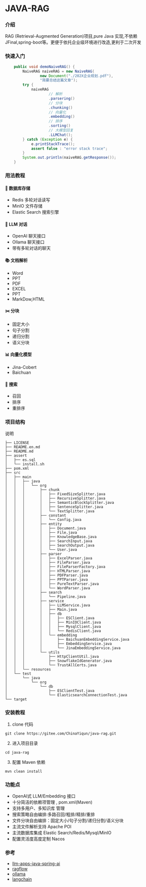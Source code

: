 # JAVA-RAG

### 介绍
RAG (Retrieval-Augmented Generation)项目,pure Java 实现,不依赖JFinal,spring-boot等。更便于依托企业级环境进行改造,更利于二次开发
### 快速入门
```java
    public void demoNaiveRAG() {
        NaiveRAG naiveRAG = new NaiveRAG(
                new Document("./202X企业规划.pdf"),
                "简要总结这篇文章");
        try {
            naiveRAG
                    // 解析
                    .parsering()
                    // 分块
                    .chunking()
                    // 向量化
                    .embedding()
                    // 排序
                    .sorting()
                    // 大模型回复
                    .LLMChat();
        } catch (Exception e) {
            e.printStackTrace();
            assert false : "error stack trace";
        }
        System.out.println(naiveRAG.getResponse());
    }
```
### 用法教程

#### 💽 数据库存储
- Redis 多轮对话读写
- MinIO 文件存储
- Elastic Search 搜索引擎
#### 🧠 LLM 对话
- OpenAI 聊天接口
- Ollama 聊天接口
- 带有多轮对话的聊天
#### 📚 文档解析
- Word
- PPT
- PDF
- EXCEL
- PPT
- MarkDow,HTML
#### ✂️ 分块
- 固定大小
- 句子分割
- 递归分割
- 语义分块
#### 📊 向量化模型
- Jina-Cobert
- Baichuan
#### 🔎 搜索
- 召回
- 排序
- 重排序
### 项目结构
说明
```shell
├── LICENSE
├── README.en.md
├── README.md
├── assert
│   ├── es.sql
│   └── install.sh
├── pom.xml
├── src
│   ├── main
│   │   ├── java
│   │   │   └── org
│   │   │       ├── chunk
│   │   │       │   ├── FixedSizeSplitter.java
│   │   │       │   ├── RecursiveSplitter.java
│   │   │       │   ├── SemanticBlockSplitter.java
│   │   │       │   ├── SentenceSplitter.java
│   │   │       │   └── TextSplitter.java
│   │   │       ├── constant
│   │   │       │   └── Config.java
│   │   │       ├── entity
│   │   │       │   ├── Document.java
│   │   │       │   ├── File.java
│   │   │       │   ├── KnowledgeBase.java
│   │   │       │   ├── SearchInput.java
│   │   │       │   ├── SearchOutput.java
│   │   │       │   └── User.java
│   │   │       ├── parser
│   │   │       │   ├── ExcelParser.java
│   │   │       │   ├── FileParser.java
│   │   │       │   ├── FileParserFactory.java
│   │   │       │   ├── HTMLParser.java
│   │   │       │   ├── PDFParser.java
│   │   │       │   ├── PPTParser.java
│   │   │       │   ├── PureTextParser.java
│   │   │       │   └── WordParser.java
│   │   │       ├── search
│   │   │       │   └── Pipeline.java
│   │   │       ├── service
│   │   │       │   ├── LLMService.java
│   │   │       │   ├── Main.java
│   │   │       │   ├── db
│   │   │       │   │   ├── ESClient.java
│   │   │       │   │   ├── MinIOClient.java
│   │   │       │   │   ├── MysqlClient.java
│   │   │       │   │   └── RedisClient.java
│   │   │       │   └── embedding
│   │   │       │       ├── BaichuanEmbeddingService.java
│   │   │       │       ├── EmbeddingService.java
│   │   │       │       └── JinaEmbeddingService.java
│   │   │       └── utils
│   │   │           ├── HttpClientUtil.java
│   │   │           ├── SnowflakeIdGenerator.java
│   │   │           └── TrustAllCerts.java
│   │   └── resources
│   └── test
│       └── java
│           └── org
│               └── db
│                   ├── ESClientTest.java
│                   └── ElasticsearchConnectionTest.java
└── target

```

### 安装教程

1.  clone 代码
```shell
git clone https://gitee.com/ChinaYiqun/java-rag.git
```    
2. 进入项目目录
```shell
cd java-rag
```
3. 配置 Maven 依赖
```shell
mvn clean install
```


### 功能点

- OpenAI式 LLM/Embedding 接口
- 十分简洁的依赖项管理 , pom.xml(Maven)
- 支持多用户、多知识库 管理
- 搜索策略自由编排:多路召回/粗排/精排/重排
- 文件分块自由编排：固定大小/句子分割/递归分割/语义分块
- 主流文件解析支持 Apache POI
- 主流数据库集成 Elastic Search/Redis/Mysql/MinIO
- 配置灵活度高度定制 Nacos




### 参考

- [llm-apps-java-spring-ai](https://github.com/ThomasVitale/llm-apps-java-spring-ai/tree/main)
- [ragflow](https://github.com/infiniflow/ragflow)
- [ollama](https://github.com/ollama/ollama)
- [langchain](https://github.com/langchain-ai/langchain)